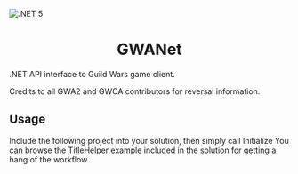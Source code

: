 ![.NET 5](https://github.com/DarkRock-Team/GWANet/workflows/.NET/badge.svg?branch=master)
# <center> GWANet </center>
.NET API interface to Guild Wars game client.

Credits to all GWA2 and GWCA contributors for reversal information.

## Usage
Include the following project into your solution, then simply call Initialize
You can browse the TitleHelper example included in the solution for getting a hang of the workflow.
